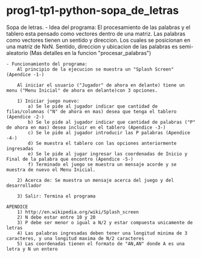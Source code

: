 # prog1-tp1-python-sopa_de_letras
Sopa de letras.
    - Idea del programa:
        El procesamiento de las palabras y el tablero esta pensado como vectores dentro de una matriz.
        Las palabras como vectores tienen un sentido y direccion. Los cuales se posicionan en una matriz de NxN.
        Sentido, direccion y ubicacion de las palabras es semi-aleatorio (Mas detalles en la funcion "procesar_palabras")

    - Funcionamiento del programa:
        Al principio de la ejecucion se muestra un "Splash Screen" (Apendice -1-)

        Al iniciar el usuario ("Jugador" de ahora en delante) tiene un menu ("Menu Inicial" de ahora en delante)con 3 opciones.

        1) Iniciar juego nuevo:
            a) Se le pide al jugador indicar que cantidad de filas/columnas ("N" de ahora en mas) desea que tenga el tablero (Apendice -2-)
            b) Se le pide al jugador indicar que cantidad de palabras ("P" de ahora en mas) desea incluir en el tablero (Apendice -3-)
            c) Se le pide al jugador introducir las P palabras (Apendice -4-)
            d) Se muestra el tablero con las opciones anteriormente ingresadas
            e) Se le pide al jugar ingresar las coordenadas de Inicio y Final de la palabra que encontro (Apendice -5-)
            f) Terminado el juego se muestra un mensaje acorde y se muestra de nuevo el Menu Inicial.

        2) Acerca de: Se muestra un mensaje acerca del juego y del desarrollador

        3) Salir: Termina el programa

    APENDICE
        1) http://en.wikipedia.org/wiki/Splash_screen
        2) N debe estar entre 10 y 20
        3) P debe ser menor o igual a N/2 y estar compuesta unicamente de letras
        4) Las palabras ingresadas deben tener una longitud minima de 3 caracteres, y una longitud maxima de N/2 caracteres
        5) Las coordenadas tienen el formato de "AN,AN" donde A es una letra y N un entero
